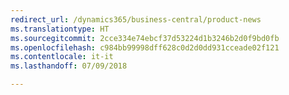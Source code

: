 ```yaml
---
redirect_url: /dynamics365/business-central/product-news
ms.translationtype: HT
ms.sourcegitcommit: 2cce334e74ebcf37d53224d1b3246b2d0f9bd0fb
ms.openlocfilehash: c984bb99998dff628c0d2d0dd931cceade02f121
ms.contentlocale: it-it
ms.lasthandoff: 07/09/2018

---
```


